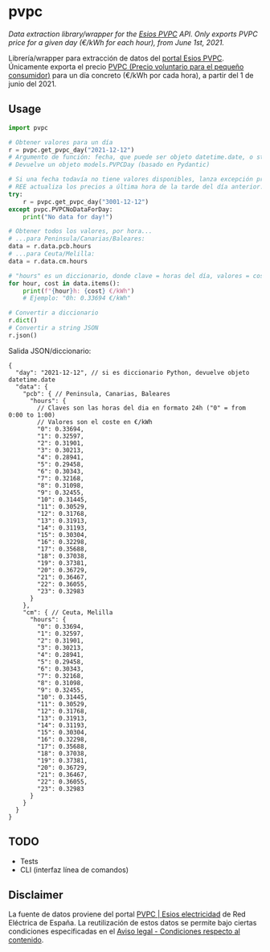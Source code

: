 # pvpc

_Data extraction library/wrapper for the [Esios PVPC](https://www.esios.ree.es/es/pvpc) API. Only exports PVPC price for a given day (€/kWh for each hour), from June 1st, 2021._

Librería/wrapper para extracción de datos del [portal Esios PVPC](https://www.esios.ree.es/es/pvpc). Únicamente exporta el precio [PVPC (Precio voluntario para el pequeño consumidor)](https://es.wikipedia.org/wiki/Precio_voluntario_para_el_pequeño_consumidor) para un día concreto (€/kWh por cada hora), a partir del 1 de junio del 2021.

## Usage

```python
import pvpc

# Obtener valores para un día
r = pvpc.get_pvpc_day("2021-12-12")
# Argumento de función: fecha, que puede ser objeto datetime.date, o string en formato YYYY-MM-DD
# Devuelve un objeto models.PVPCDay (basado en Pydantic)

# Si una fecha todavía no tiene valores disponibles, lanza excepción propia PVPCNoDataForDay.
# REE actualiza los precios a última hora de la tarde del día anterior.
try:
    r = pvpc.get_pvpc_day("3001-12-12")
except pvpc.PVPCNoDataForDay:
    print("No data for day!")

# Obtener todos los valores, por hora...
# ...para Peninsula/Canarias/Baleares:
data = r.data.pcb.hours
# ...para Ceuta/Melilla:
data = r.data.cm.hours

# "hours" es un diccionario, donde clave = horas del día, valores = coste en €/kWh
for hour, cost in data.items():
    print(f"{hour}h: {cost} €/kWh")
    # Ejemplo: "0h: 0.33694 €/kWh"

# Convertir a diccionario
r.dict()
# Convertir a string JSON
r.json()
```

Salida JSON/diccionario:

```json5
{
  "day": "2021-12-12", // si es diccionario Python, devuelve objeto datetime.date
  "data": {
    "pcb": { // Peninsula, Canarias, Baleares
      "hours": {
        // Claves son las horas del dia en formato 24h ("0" = from 0:00 to 1:00)
        // Valores son el coste en €/kWh
        "0": 0.33694,
        "1": 0.32597,
        "2": 0.31901,
        "3": 0.30213,
        "4": 0.28941,
        "5": 0.29458,
        "6": 0.30343,
        "7": 0.32168,
        "8": 0.31098,
        "9": 0.32455,
        "10": 0.31445,
        "11": 0.30529,
        "12": 0.31768,
        "13": 0.31913,
        "14": 0.31193,
        "15": 0.30304,
        "16": 0.32298,
        "17": 0.35688,
        "18": 0.37038,
        "19": 0.37381,
        "20": 0.36729,
        "21": 0.36467,
        "22": 0.36055,
        "23": 0.32983
      }
    },
    "cm": { // Ceuta, Melilla
      "hours": {
        "0": 0.33694,
        "1": 0.32597,
        "2": 0.31901,
        "3": 0.30213,
        "4": 0.28941,
        "5": 0.29458,
        "6": 0.30343,
        "7": 0.32168,
        "8": 0.31098,
        "9": 0.32455,
        "10": 0.31445,
        "11": 0.30529,
        "12": 0.31768,
        "13": 0.31913,
        "14": 0.31193,
        "15": 0.30304,
        "16": 0.32298,
        "17": 0.35688,
        "18": 0.37038,
        "19": 0.37381,
        "20": 0.36729,
        "21": 0.36467,
        "22": 0.36055,
        "23": 0.32983
      }
    }
  }
}
```

## TODO

- Tests
- CLI (interfaz línea de comandos)

## Disclaimer

La fuente de datos proviene del portal [PVPC | Esios electricidad](https://www.esios.ree.es/es/pvpc) de Red Eléctrica de España.
La reutilización de estos datos se permite bajo ciertas condiciones especificadas en el [Aviso legal - Condiciones respecto al contenido](https://www.esios.ree.es/es/aviso-legal-y-politica-de-privacidad#condiciones-respecto-al-contenido).
